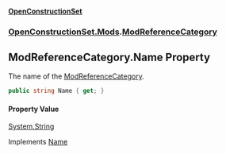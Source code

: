 #### [OpenConstructionSet](index.md 'index')
### [OpenConstructionSet.Mods](index.md#OpenConstructionSet_Mods 'OpenConstructionSet.Mods').[ModReferenceCategory](fD20sxqQhMY5F9hDkDL_LA.md 'OpenConstructionSet.Mods.ModReferenceCategory')
## ModReferenceCategory.Name Property
The name of the [ModReferenceCategory](fD20sxqQhMY5F9hDkDL_LA.md 'OpenConstructionSet.Mods.ModReferenceCategory').  
```csharp
public string Name { get; }
```
#### Property Value
[System.String](https://docs.microsoft.com/en-us/dotnet/api/System.String 'System.String')

Implements [Name](BkU6RgFvVF_y+f7ajECyEg.md 'OpenConstructionSet.Data.IReferenceCategory.Name')  
